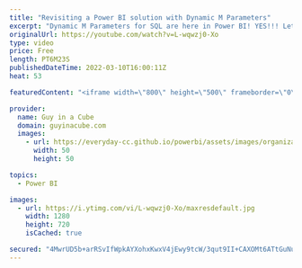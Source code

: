 ```yaml
---
title: "Revisiting a Power BI solution with Dynamic M Parameters"
excerpt: "Dynamic M Parameters for SQL are here in Power BI! YES!!! Let's revisit a Power BI solution and how we can take it to the next LEVEL using these!  LEVEL UP Power BI Conditional Drill with Paginated reports!  https://youtu.be/43CwBmaym8Q  Teo Lachev's Blog: https://prologika.com/power-bi-dynamic-m-query-parameters-reloaded/"
originalUrl: https://youtube.com/watch?v=L-wqwzj0-Xo
type: video
price: Free
length: PT6M23S
publishedDateTime: 2022-03-10T16:00:11Z
heat: 53

featuredContent: "<iframe width=\"800\" height=\"500\" frameborder=\"0\" src=\"https://www.youtube.com/embed/L-wqwzj0-Xo\" allow=\"accelerometer; autoplay; encrypted-media; gyroscope; picture-in-picture\" allowfullscreen></iframe>"

provider:
  name: Guy in a Cube
  domain: guyinacube.com
  images:
    - url: https://everyday-cc.github.io/powerbi/assets/images/organizations/guyinacube.com-50x50.jpg
      width: 50
      height: 50

topics:
  - Power BI

images:
  - url: https://i.ytimg.com/vi/L-wqwzj0-Xo/maxresdefault.jpg
    width: 1280
    height: 720
    isCached: true

secured: "4MwrUD5b+arRSvIfWpkAYXohxKwxV4jEwy9tcW/3qut9II+CAXOMt6ATtGuNumG4UrPrbGdRU75e4GBm53HQ+pQH2qeuMfQFXWVrOBS/KR/vemh9IHaT2qJhCMIGizYtG4voFbDTzt5pFqlEFEL+cTaZk/L2ItgjjOlXOufn78qFtEdUylr/vksj4BignTsi4Y9o4hC44FXAUDVkxzVhRaZcIP2ijeKA9Ed4aVyId0TgmFKqrVPUb5Q/4HoHRBaRyr8gKJOmAcMsaQ33430PD2+/Kc1pSWuBba+ycYyOoa8uwG2Ym1snMt9UdGFcYvVpYp315A2TBhu9dmf5k7r6v7R2QJ8ZVDLjk2RX7y+3YkClBp+0oloHz4Wq8iHvpANmKIIwN0MoGF3TArJlbzeMcE+buIpUjAKpzAVpf84qu0s=;uOroDelD8kvzIBGMFHBIBQ=="
---
```



